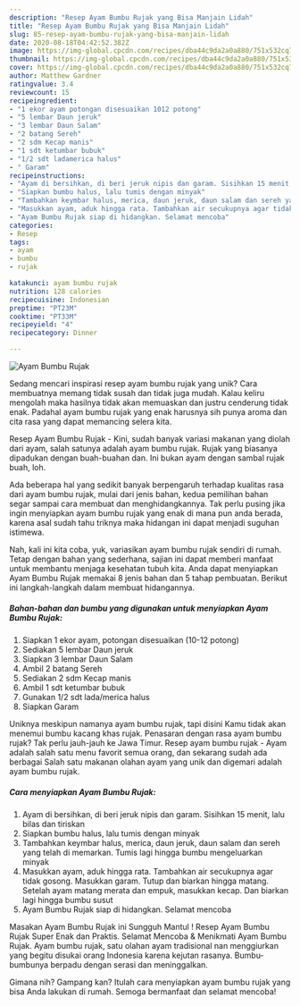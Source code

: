 ```yaml
---
description: "Resep Ayam Bumbu Rujak yang Bisa Manjain Lidah"
title: "Resep Ayam Bumbu Rujak yang Bisa Manjain Lidah"
slug: 85-resep-ayam-bumbu-rujak-yang-bisa-manjain-lidah
date: 2020-08-18T04:42:52.382Z
image: https://img-global.cpcdn.com/recipes/dba44c9da2a0a880/751x532cq70/ayam-bumbu-rujak-foto-resep-utama.jpg
thumbnail: https://img-global.cpcdn.com/recipes/dba44c9da2a0a880/751x532cq70/ayam-bumbu-rujak-foto-resep-utama.jpg
cover: https://img-global.cpcdn.com/recipes/dba44c9da2a0a880/751x532cq70/ayam-bumbu-rujak-foto-resep-utama.jpg
author: Matthew Gardner
ratingvalue: 3.4
reviewcount: 15
recipeingredient:
- "1 ekor ayam potongan disesuaikan 1012 potong"
- "5 lembar Daun jeruk"
- "3 lembar Daun Salam"
- "2 batang Sereh"
- "2 sdm Kecap manis"
- "1 sdt ketumbar bubuk"
- "1/2 sdt ladamerica halus"
- " Garam"
recipeinstructions:
- "Ayam di bersihkan, di beri jeruk nipis dan garam. Sisihkan 15 menit, lalu bilas dan tiriskan"
- "Siapkan bumbu halus, lalu tumis dengan minyak"
- "Tambahkan keymbar halus, merica, daun jeruk, daun salam dan sereh yang telah di memarkan. Tumis lagi hingga bumbu mengeluarkan minyak"
- "Masukkan ayam, aduk hingga rata. Tambahkan air secukupnya agar tidak gosong. Masukkan garam. Tutup dan biarkan hingga matang. Setelah ayam matang merata dan empuk, masukkan kecap. Dan biarkan lagi hingga bumbu susut"
- "Ayam Bumbu Rujak siap di hidangkan. Selamat mencoba"
categories:
- Resep
tags:
- ayam
- bumbu
- rujak

katakunci: ayam bumbu rujak 
nutrition: 128 calories
recipecuisine: Indonesian
preptime: "PT23M"
cooktime: "PT33M"
recipeyield: "4"
recipecategory: Dinner

---
```



![Ayam Bumbu Rujak](https://img-global.cpcdn.com/recipes/dba44c9da2a0a880/751x532cq70/ayam-bumbu-rujak-foto-resep-utama.jpg)

Sedang mencari inspirasi resep ayam bumbu rujak yang unik? Cara membuatnya memang tidak susah dan tidak juga mudah. Kalau keliru mengolah maka hasilnya tidak akan memuaskan dan justru cenderung tidak enak. Padahal ayam bumbu rujak yang enak harusnya sih punya aroma dan cita rasa yang dapat memancing selera kita.

Resep Ayam Bumbu Rujak - Kini, sudah banyak variasi makanan yang diolah dari ayam, salah satunya adalah ayam bumbu rujak. Rujak yang biasanya dipadukan dengan buah-buahan dan. Ini bukan ayam dengan sambal rujak buah, loh.

Ada beberapa hal yang sedikit banyak berpengaruh terhadap kualitas rasa dari ayam bumbu rujak, mulai dari jenis bahan, kedua pemilihan bahan segar sampai cara membuat dan menghidangkannya. Tak perlu pusing jika ingin menyiapkan ayam bumbu rujak yang enak di mana pun anda berada, karena asal sudah tahu triknya maka hidangan ini dapat menjadi suguhan istimewa.


Nah, kali ini kita coba, yuk, variasikan ayam bumbu rujak sendiri di rumah. Tetap dengan bahan yang sederhana, sajian ini dapat memberi manfaat untuk membantu menjaga kesehatan tubuh kita. Anda dapat menyiapkan Ayam Bumbu Rujak memakai 8 jenis bahan dan 5 tahap pembuatan. Berikut ini langkah-langkah dalam membuat hidangannya.

<!--inarticleads1-->

##### Bahan-bahan dan bumbu yang digunakan untuk menyiapkan Ayam Bumbu Rujak:

1. Siapkan 1 ekor ayam, potongan disesuaikan (10-12 potong)
1. Sediakan 5 lembar Daun jeruk
1. Siapkan 3 lembar Daun Salam
1. Ambil 2 batang Sereh
1. Sediakan 2 sdm Kecap manis
1. Ambil 1 sdt ketumbar bubuk
1. Gunakan 1/2 sdt lada/merica halus
1. Siapkan  Garam


Uniknya meskipun namanya ayam bumbu rujak, tapi disini Kamu tidak akan menemui bumbu kacang khas rujak. Penasaran dengan rasa ayam bumbu rujak? Tak perlu jauh-jauh ke Jawa Timur. Resep ayam bumbu rujak - Ayam adalah salah satu menu favorit semua orang, dan sekarang sudah ada berbagai Salah satu makanan olahan ayam yang unik dan digemari adalah ayam bumbu rujak. 

<!--inarticleads2-->

##### Cara menyiapkan Ayam Bumbu Rujak:

1. Ayam di bersihkan, di beri jeruk nipis dan garam. Sisihkan 15 menit, lalu bilas dan tiriskan
1. Siapkan bumbu halus, lalu tumis dengan minyak
1. Tambahkan keymbar halus, merica, daun jeruk, daun salam dan sereh yang telah di memarkan. Tumis lagi hingga bumbu mengeluarkan minyak
1. Masukkan ayam, aduk hingga rata. Tambahkan air secukupnya agar tidak gosong. Masukkan garam. Tutup dan biarkan hingga matang. Setelah ayam matang merata dan empuk, masukkan kecap. Dan biarkan lagi hingga bumbu susut
1. Ayam Bumbu Rujak siap di hidangkan. Selamat mencoba


Masakan Ayam Bumbu Rujak ini Sungguh Mantul ! Resep Ayam Bumbu Rujak Super Enak dan Praktis. Selamat Mencoba &amp; Menikmati Ayam Bumbu Rujak. Ayam bumbu rujak, satu olahan ayam tradisional nan menggiurkan yang begitu disukai orang Indonesia karena kejutan rasanya. Bumbu-bumbunya berpadu dengan serasi dan meninggalkan. 

Gimana nih? Gampang kan? Itulah cara menyiapkan ayam bumbu rujak yang bisa Anda lakukan di rumah. Semoga bermanfaat dan selamat mencoba!
